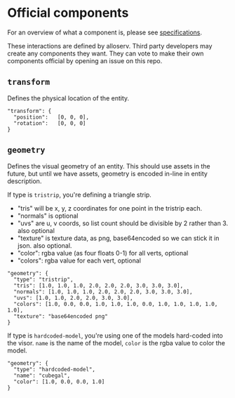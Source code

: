 # Official components

For an overview of what a component is, please see [specifications](README.md).

These interactions are defined by alloserv. Third party developers may
create any components they want. They can vote to make their own
components official by opening an issue on this repo.

## `transform`

Defines the physical location of the entity.

```
"transform": {
  "position":	[0, 0, 0],
  "rotation":	[0, 0, 0]
}
```

## `geometry`

Defines the visual geometry of an entity. This should use assets in the future,
but until we have assets, geometry is encoded in-line in entity description.

If type is `tristrip`, you're defining a triangle strip.
* "tris" will be x, y, z coordinates for one point in the tristrip each.
* "normals" is optional
* "uvs" are u, v coords, so list count should be divisible by 2 rather than 3. also optional
* "texture" is texture data, as png, base64encoded so we can stick it in json. also optional.
* "color": rgba value (as four floats 0-1) for all verts, optional
* "colors": rgba value for each vert, optional

```
"geometry": {
  "type": "tristrip",
  "tris": [1.0, 1.0, 1.0, 2.0, 2.0, 2.0, 3.0, 3.0, 3.0],
  "normals": [1.0, 1.0, 1.0, 2.0, 2.0, 2.0, 3.0, 3.0, 3.0],
  "uvs": [1.0, 1.0, 2.0, 2.0, 3.0, 3.0],
  "colors": [1.0, 0.0, 0.0, 1.0, 1.0, 1.0, 0.0, 1.0, 1.0, 1.0, 1.0, 1.0],
  "texture": "base64encoded png"
}
```

If type is `hardcoded-model`, you're using one of the models hard-coded
into the visor. `name` is the name of the model, `color` is the rgba value
to color the model.

```
"geometry": {
  "type": "hardcoded-model",
  "name": "cubegal",
  "color": [1.0, 0.0, 0.0, 1.0]
}
```
